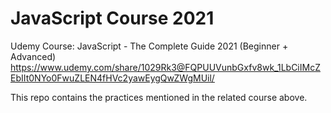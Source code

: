 # JavaScript Course 2021
Udemy Course:  JavaScript - The Complete Guide 2021 (Beginner + Advanced)
https://www.udemy.com/share/1029Rk3@FQPUUVunbGxfv8wk_1LbCiIMcZEbIIt0NYo0FwuZLEN4fHVc2yawEygQwZWgMUil/

This repo contains the practices mentioned in the related course above. 
